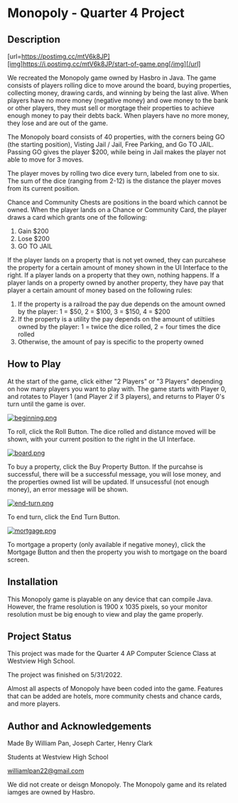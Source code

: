 # Monopoly - Quarter 4 Project

## Description

[url=https://postimg.cc/mtV6k8JP][img]https://i.postimg.cc/mtV6k8JP/start-of-game.png[/img][/url]

We recreated the Monopoly game owned by Hasbro in Java. The game consists of players rolling dice to move around the board, buying properties, collecting money, drawing cards, and winning by being the last alive. When players have no more money (negative money) and owe money to the bank or other players, they must sell or morgtage their properties to achieve enough money to pay their debts back. When players have no more money, they lose and are out of the game. 

The Monopoly board consists of 40 properties, with the corners being GO (the starting position), Visting Jail / Jail, Free Parking, and Go TO JAIL. Passing GO gives the player $200, while being in Jail makes the player not able to move for 3 moves. 

The player moves by rolling two dice every turn, labeled from one to six. The sum of the dice (ranging from 2-12) is the distance the player moves from its current position. 

Chance and Community Chests are positions in the board which cannot be owned. When the player lands on a Chance or Community Card, the player draws a card which grants one of the following: 

1) Gain $200
2) Lose $200 
3) GO TO JAIL

If the player lands on a property that is not yet owned, they can purcahese the property for a certain amount of money shown in the UI Interface to the right. If a player lands on a property that they own, nothing happens. If a player lands on a property owned by another property, they have pay that player a certain amount of money based on the following rules: 

1) If the property is a railroad the pay due depends on the amount owned by the player: 1 = $50, 2 = $100, 3 = $150, 4 = $200
2) If the property is a utility the pay depends on the amount of utiltiies owned by the player: 1 = twice the dice rolled, 2 = four times the dice rolled
3) Otherwise, the amount of pay is specific to the property owned

## How to Play

At the start of the game, click either "2 Players" or "3 Players" depending on how many players you want to play with. The game starts with Player 0, and rotates to Player 1 (and Player 2 if 3 players), and returns to Player 0's turn until the game is over. 

[![beginning.png](https://i.postimg.cc/sgx97jkB/beginning.png)](https://postimg.cc/9D37jhFV)

To roll, click the Roll Button. The dice rolled and distance moved will be shown, with your current position to the right in the UI Interface. 

[![board.png](https://i.postimg.cc/XYK3KW9b/board.png)](https://postimg.cc/TKPZGZk7)

To buy a property, click the Buy Property Button. If the purcahse is successful, there will be a successful message, you will lose money, and the properties owned list will be updated. If unsucessful (not enough money), an error message will be shown. 

[![end-turn.png](https://i.postimg.cc/j5fr5rxm/end-turn.png)](https://postimg.cc/tZ9cSwVN)

To end turn, click the End Turn Button. 

[![mortgage.png](https://i.postimg.cc/ydHLmqhw/mortgage.png)](https://postimg.cc/Mc90wFFD)

To mortgage a property (only available if negative money), click the Mortgage Button and then the property you wish to mortgage on the board screen. 

## Installation

This Monopoly game is playable on any device that can compile Java. However, the frame resolution is 1900 x 1035 pixels, so your monitor resolution must be big enough to view and play the game properly. 

## Project Status 

This project was made for the Quarter 4 AP Computer Science Class at Westview High School. 

The project was finished on 5/31/2022. 

Almost all aspects of Monopoly have been coded into the game. Features that can be added are hotels, more community chests and chance cards, and more players. 

## Author and Acknowledgements

Made By William Pan, Joseph Carter, Henry Clark

Students at Westview High School 

williamlpan22@gmail.com

We did not create or deisgn Monopoly. The Monopoly game and its related iamges are owned by Hasbro.
